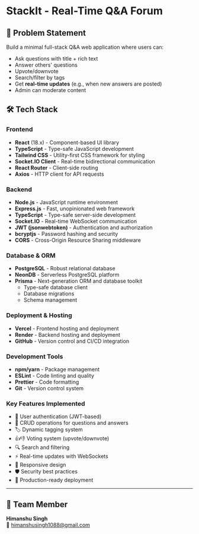 # StackIt - Real-Time Q&A Forum

## 📝 Problem Statement
Build a minimal full-stack Q&A web application where users can:
- Ask questions with title + rich text
- Answer others' questions
- Upvote/downvote
- Search/filter by tags
- Get **real-time updates** (e.g., when new answers are posted)
- Admin can moderate content

## 🛠️ Tech Stack

### Frontend
- **React** (18.x) - Component-based UI library
- **TypeScript** - Type-safe JavaScript development
- **Tailwind CSS** - Utility-first CSS framework for styling
- **Socket.IO Client** - Real-time bidirectional communication
- **React Router** - Client-side routing
- **Axios** - HTTP client for API requests

### Backend
- **Node.js** - JavaScript runtime environment
- **Express.js** - Fast, unopinionated web framework
- **TypeScript** - Type-safe server-side development
- **Socket.IO** - Real-time WebSocket communication
- **JWT (jsonwebtoken)** - Authentication and authorization
- **bcryptjs** - Password hashing and security
- **CORS** - Cross-Origin Resource Sharing middleware

### Database & ORM
- **PostgreSQL** - Robust relational database
- **NeonDB** - Serverless PostgreSQL platform
- **Prisma** - Next-generation ORM and database toolkit
  - Type-safe database client
  - Database migrations
  - Schema management

### Deployment & Hosting
- **Vercel** - Frontend hosting and deployment
- **Render** - Backend hosting and deployment
- **GitHub** - Version control and CI/CD integration

### Development Tools
- **npm/yarn** - Package management
- **ESLint** - Code linting and quality
- **Prettier** - Code formatting
- **Git** - Version control system

### Key Features Implemented
- 🔐 User authentication (JWT-based)
- 📝 CRUD operations for questions and answers
- 🏷️ Dynamic tagging system
- 👍👎 Voting system (upvote/downvote)
- 🔍 Search and filtering
- ⚡ Real-time updates with WebSockets
- 📱 Responsive design
- 🛡️ Security best practices
- 🚀 Production-ready deployment

---

## 👤 Team Member

**Himanshu Singh**  
📧 himanshusingh1088@gmail.com
